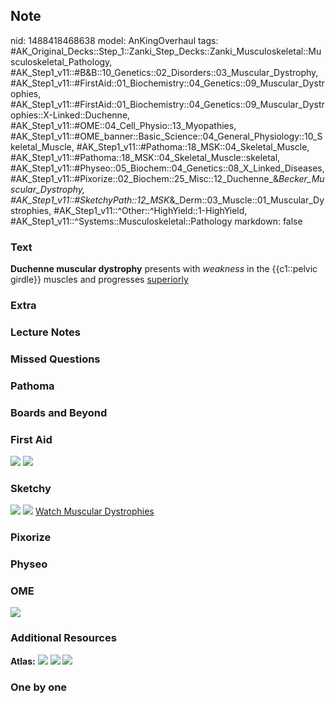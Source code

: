 ## Note
nid: 1488418468638
model: AnKingOverhaul
tags: #AK_Original_Decks::Step_1::Zanki_Step_Decks::Zanki_Musculoskeletal::Musculoskeletal_Pathology, #AK_Step1_v11::#B&B::10_Genetics::02_Disorders::03_Muscular_Dystrophy, #AK_Step1_v11::#FirstAid::01_Biochemistry::04_Genetics::09_Muscular_Dystrophies, #AK_Step1_v11::#FirstAid::01_Biochemistry::04_Genetics::09_Muscular_Dystrophies::X-Linked::Duchenne, #AK_Step1_v11::#OME::04_Cell_Physio::13_Myopathies, #AK_Step1_v11::#OME_banner::Basic_Science::04_General_Physiology::10_Skeletal_Muscle, #AK_Step1_v11::#Pathoma::18_MSK::04_Skeletal_Muscle, #AK_Step1_v11::#Pathoma::18_MSK::04_Skeletal_Muscle::skeletal, #AK_Step1_v11::#Physeo::05_Biochem::04_Genetics::08_X_Linked_Diseases, #AK_Step1_v11::#Pixorize::02_Biochem::25_Misc::12_Duchenne_&_Becker_Muscular_Dystrophy, #AK_Step1_v11::#SketchyPath::12_MSK_&_Derm::03_Muscle::01_Muscular_Dystrophies, #AK_Step1_v11::^Other::^HighYield::1-HighYield, #AK_Step1_v11::^Systems::Musculoskeletal::Pathology
markdown: false

### Text
<div>
  <b>Duchenne muscular dystrophy</b> presents with <i>weakness</i>
  in the {{c1::pelvic girdle}} muscles and progresses
  <u>superiorly</u>
</div>

### Extra


### Lecture Notes


### Missed Questions


### Pathoma


### Boards and Beyond


### First Aid
<img src="tmpjmjh1q.png"> <img src="tmpibBY4V.png">

### Sketchy
<img src=
"DMD%20&%20BMD%20proximal%20muscle%20weakness_1566160514431.jpg"
class="resizer"> <img src=
"Screen%20Shot%202020-03-21%20at%205.50.51%20PM_1566160514431.JPG"
class="resizer"> <a href=
"https://dashboard.sketchy.com/study/medical/courses/medical-pathophysiology/units/medical-pathophysiology-musculoskeletal-derm/videos/medical-pathophysiology-musculoskeletal-and-derm-muscle-muscular-dystrophies?utm_source=anki&utm_medium=partnership&utm_campaign=february_update&utm_content=medical">
Watch Muscular Dystrophies</a>

### Pixorize


### Physeo


### OME
<div class="ome-widget">
  <a href=
  "https://onlinemeded.org/spa/general-physiology/skeletal-muscle/acquire?ref=anki">
  <img src="_OME_AnkiFlashcards_Lesson_5.png"></a>
</div>

### Additional Resources
<b>Atlas:</b> <img src="tmpWfzPMt.png"> <img src="tmp8RdAX3.png">
<img src="tmpeM4ExK.png">

### One by one

